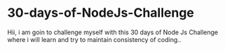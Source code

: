 # 30-days-of-NodeJs-Challenge
Hii, i am goin to challenge myself with this 30 days of Node Js Challenge where i will learn and try to maintain consistency of coding..

